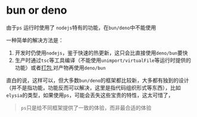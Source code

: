 # bun or deno

由于`ps` 运行时使用了 `nodejs`特有的功能，在`bun/deno`中不能使用

一种简单的解决方法是：
1. 开发时仍使用`nodejs`，鉴于快速的热更新，这只会比直接使用`deno/bun`要快
2. 生产时通过`tsc`等工具编译（不能使用`unimport/virtualFile`等运行时提供的功能）或者[打包](./bundle.md),对产物再使用`deno/bun`


直白的说，这样可以，但大多数`bun/deno`的框架都比较新，大多都有独到的设计（并不是指功能，功能反而可以解决，这里是指代码组织形式等东西），比如`elysia`的类型，如果使用`ps`，可能会丢失这些宝贵的特性，这太可惜了，

> `ps`只是给不同框架提供了一致的体验，而非最合适的体验
